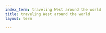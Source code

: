 ```yaml
---
index_term: traveling West around the world
title: traveling West around the world
layout: term

---
```

